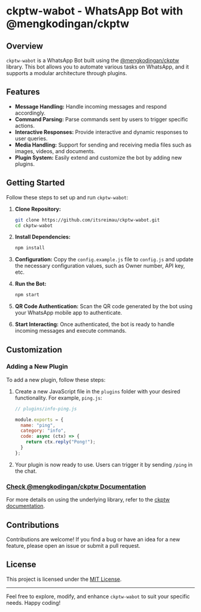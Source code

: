 # ckptw-wabot - WhatsApp Bot with @mengkodingan/ckptw

## Overview

`ckptw-wabot` is a WhatsApp Bot built using the [@mengkodingan/ckptw](https://ckptw.mengkodingan.my.id/) library. This bot allows you to automate various tasks on WhatsApp, and it supports a modular architecture through plugins.

## Features

- **Message Handling:** Handle incoming messages and respond accordingly.
- **Command Parsing:** Parse commands sent by users to trigger specific actions.
- **Interactive Responses:** Provide interactive and dynamic responses to user queries.
- **Media Handling:** Support for sending and receiving media files such as images, videos, and documents.
- **Plugin System:** Easily extend and customize the bot by adding new plugins.

## Getting Started

Follow these steps to set up and run `ckptw-wabot`:

1. **Clone Repository:**
   ```bash
   git clone https://github.com/itsreimau/ckptw-wabot.git
   cd ckptw-wabot
   ```

2. **Install Dependencies:**
   ```bash
   npm install
   ```

3. **Configuration:**
   Copy the `config.example.js` file to `config.js` and update the necessary configuration values, such as Owner number, API key, etc.

4. **Run the Bot:**
   ```bash
   npm start
   ```

5. **QR Code Authentication:**
   Scan the QR code generated by the bot using your WhatsApp mobile app to authenticate.

6. **Start Interacting:**
   Once authenticated, the bot is ready to handle incoming messages and execute commands.

## Customization

### Adding a New Plugin

To add a new plugin, follow these steps:

1. Create a new JavaScript file in the `plugins` folder with your desired functionality. For example, `ping.js`:

   ```javascript
   // plugins/info-ping.js

   module.exports = {
     name: "ping",
     category: "info",
     code: async (ctx) => {
       return ctx.reply("Pong!");
     }
   };
   ```

2. Your plugin is now ready to use. Users can trigger it by sending `/ping` in the chat.

### [Check @mengkodingan/ckptw Documentation](https://ckptw.mengkodingan.my.id/)

For more details on using the underlying library, refer to the [ckptw documentation](https://ckptw.mengkodingan.my.id/).

## Contributions

Contributions are welcome! If you find a bug or have an idea for a new feature, please open an issue or submit a pull request.

## License

This project is licensed under the [MIT License](LICENSE).

---

Feel free to explore, modify, and enhance `ckptw-wabot` to suit your specific needs. Happy coding!
